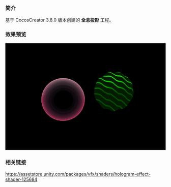 ### 简介
基于 CocosCreator 3.8.0 版本创建的 **全息投影** 工程。

### 效果预览
![image](../../../gif/202211/2022112301.gif)

### 相关链接
https://assetstore.unity.com/packages/vfx/shaders/hologram-effect-shader-125684